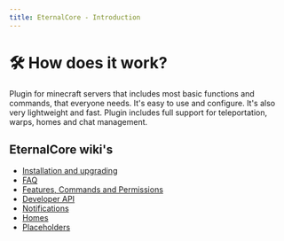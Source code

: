 ```yaml
---
title: EternalCore - Introduction
---
```


# 🛠️ How does it work?

Plugin for minecraft servers that includes most basic functions and commands, that everyone needs. It's easy to use and configure. It's also very lightweight and fast.
Plugin includes full support for teleportation, warps, homes and chat management.

## EternalCore wiki's
- [Installation and upgrading](/docs/eternalcore/installation)
- [FAQ](/docs/eternalcore/faq)
- [Features, Commands and Permissions](/docs/eternalcore/features)
- [Developer API](/docs/eternalcore/using-api)
- [Notifications](/docs/eternalcore/notifications)
- [Homes](/docs/eternalcore/homes)
- [Placeholders](/docs/eternalcore/placeholders) 